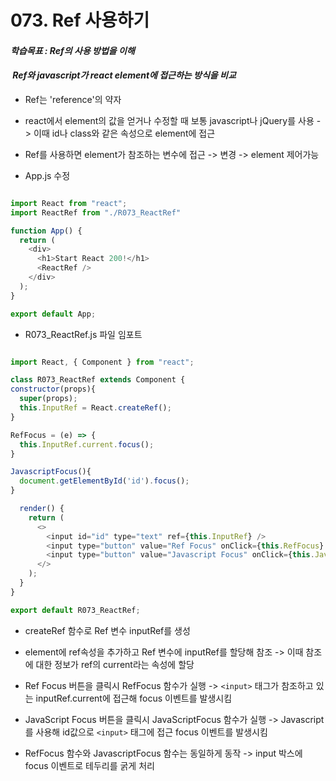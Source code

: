 # 073. Ref 사용하기

#### **_학습목표 : Ref의 사용 방법을 이해_**

####  **_Ref와 javascript가 react element에 접근하는 방식을 비교_** 

-   Ref는 'reference'의 약자
-   react에서 element의 값을 얻거나 수정할 때 보통 javascript나 jQuery를 사용 -> 이때 id나 class와 같은 속성으로 element에 접근
-   Ref를 사용하면 element가 참조하는 변수에 접근 -> 변경 -> element 제어가능

-   App.js 수정

```js

import React from "react";
import ReactRef from "./R073_ReactRef"

function App() {
  return (
    <div>
      <h1>Start React 200!</h1>
      <ReactRef />
    </div>
  );
}

export default App;


```

  
  
  

-   R073_ReactRef.js 파일 임포트  
      
      
      
    

```js

import React, { Component } from "react";

class R073_ReactRef extends Component {
constructor(props){
  super(props);
  this.InputRef = React.createRef();
}

RefFocus = (e) => {
  this.InputRef.current.focus();
}

JavascriptFocus(){
  document.getElementById('id').focus();
}

  render() {
    return (
      <>
        <input id="id" type="text" ref={this.InputRef} />
        <input type="button" value="Ref Focus" onClick={this.RefFocus} />
        <input type="button" value="Javascript Focus" onClick={this.JavascriptFocus}/>
      </>
    );
  }
}

export default R073_ReactRef;


```

  
  

-   createRef 함수로 Ref 변수 inputRef를 생성
-   element에 ref속성을 추가하고 Ref 변수에 inputRef를 할당해 참조 -> 이때 참조에 대한 정보가 ref의 current라는 속성에 할당

-   Ref Focus 버튼을 클릭시 RefFocus 함수가 실행 -> `<input>` 태그가 참조하고 있는 inputRef.current에 접근해 focus 이벤트를 발생시킴

-  JavaScript Focus 버튼을 클릭시 JavaScriptFocus 함수가 실행 -> Javascript를 사용해 id값으로 `<input>` 태그에 접근 focus 이벤트를 발생시킴

-  RefFocus 함수와 JavascriptFocus 함수는 동일하게 동작 -> input 박스에 focus 이벤트로 테두리를 굵게 처리

> 
> 
> 